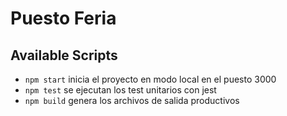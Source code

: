 # Puesto Feria

## Available Scripts

- `npm start` inicia el proyecto en modo local en el puesto 3000
- `npm test` se ejecutan los test unitarios con jest
- `npm build` genera los archivos de salida productivos
